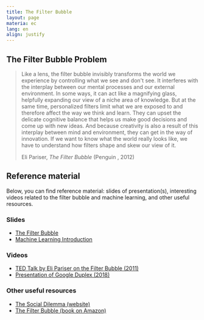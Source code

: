 ```yaml
---
title: The Filter Bubble
layout: page
materia: ec
lang: en
align: justify
---
```


## The Filter Bubble Problem

> Like a lens, the filter bubble invisibly transforms the world we experience by controlling what we see and don't see. It interferes with the interplay between our mental processes and our external environment. In some ways, it can act like a magnifying glass, helpfully expanding our view of a niche area of knowledge. But at the same time, personalized filters limit what we are exposed to and therefore affect the way we think and learn. They can upset the delicate cognitive balance that helps us make good decisions and come up with new ideas. And because creativity is also a result of this interplay between mind and environment, they can get in the way of innovation. If we want to know what the world really looks like, we have to understand how filters shape and skew our view of it.
>
> Eli Pariser, *The Filter Bubble* (Penguin , 2012)

## Reference material
Below, you can find reference material: slides of presentation(s), interesting videos related
to the filter bubble and machine learning, and other useful resources.

### Slides
* [The Filter Bubble](/content/ec/slides/ec_filte_bubble_2022.pdf)
* [Machine Learning Introduction](/content/ec/slides/ec_machine_learning_2022.pdf)

### Videos
* [TED Talk by Eli Pariser on the Filter Bubble (2011)](https://www.youtube.com/watch?v=B8ofWFx525s)
* [Presentation of Google Duplex (2018)](https://www.youtube.com/watch?v=D5VN56jQMWM)

### Other useful resources
* [The Social Dilemma (website)](https://www.thesocialdilemma.com/)
* [The Filter Bubble (book on Amazon)](https://www.amazon.it/Filter-Bubble-What-Internet-Hiding/dp/0241954525/)